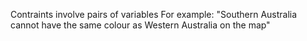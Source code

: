 Contraints involve pairs of variables
For example: "Southern Australia cannot have the same colour as Western Australia on the map"